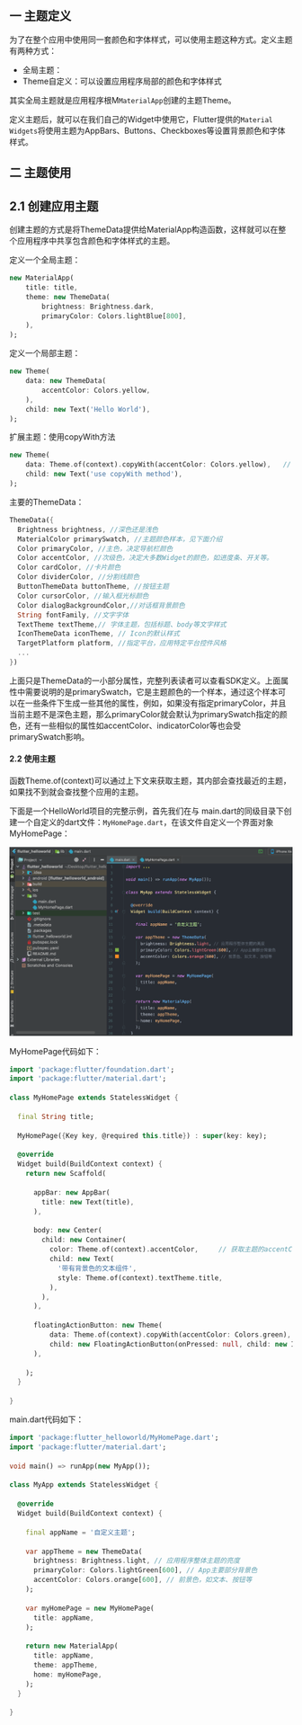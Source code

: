 ## 一 主题定义

为了在整个应用中使用同一套颜色和字体样式，可以使用主题这种方式。定义主题有两种方式：
- 全局主题：
- Theme自定义：可以设置应用程序局部的颜色和字体样式

其实全局主题就是应用程序根M`MaterialApp`创建的主题Theme。  

定义主题后，就可以在我们自己的Widget中使用它，Flutter提供的`Material Widgets`将使用主题为AppBars、Buttons、Checkboxes等设置背景颜色和字体样式。   

## 二 主题使用

## 2.1 创建应用主题

创建主题的方式是将ThemeData提供给MaterialApp构造函数，这样就可以在整个应用程序中共享包含颜色和字体样式的主题。   

定义一个全局主题：
```dart
new MaterialApp(
    title: title,
    theme: new ThemeData(
        brightness: Brightness.dark,
        primaryColor: Colors.lightBlue[800],
    ),
);
```

定义一个局部主题：
```dart
new Theme(
    data: new ThemeData(
        accentColor: Colors.yellow,
    ),
    child: new Text('Hello World'),
);
```

扩展主题：使用copyWith方法
```dart
new Theme(
    data: Theme.of(context).copyWith(accentColor: Colors.yellow),   // 覆盖accentColor为Colors.yellow
    child: new Text('use copyWith method'),
);
```

主要的ThemeData：
```dart
ThemeData({
  Brightness brightness, //深色还是浅色
  MaterialColor primarySwatch, //主题颜色样本，见下面介绍
  Color primaryColor, //主色，决定导航栏颜色
  Color accentColor, //次级色，决定大多数Widget的颜色，如进度条、开关等。
  Color cardColor, //卡片颜色
  Color dividerColor, //分割线颜色
  ButtonThemeData buttonTheme, //按钮主题
  Color cursorColor, //输入框光标颜色
  Color dialogBackgroundColor,//对话框背景颜色
  String fontFamily, //文字字体
  TextTheme textTheme,// 字体主题，包括标题、body等文字样式
  IconThemeData iconTheme, // Icon的默认样式
  TargetPlatform platform, //指定平台，应用特定平台控件风格
  ...
})
```

上面只是ThemeData的一小部分属性，完整列表读者可以查看SDK定义。上面属性中需要说明的是primarySwatch，它是主题颜色的一个样本，通过这个样本可以在一些条件下生成一些其他的属性，例如，如果没有指定primaryColor，并且当前主题不是深色主题，那么primaryColor就会默认为primarySwatch指定的颜色，还有一些相似的属性如accentColor、indicatorColor等也会受primarySwatch影响。  

#### 2.2 使用主题

函数Theme.of(context)可以通过上下文来获取主题，其内部会查找最近的主题，如果找不到就会查找整个应用的主题。

下面是一个HelloWorld项目的完整示例，首先我们在与 main.dart的同级目录下创建一个自定义的dart文件：`MyHomePage.dart`，在该文件自定义一个界面对象MyHomePage：  

![](../images/02-10.png)

MyHomePage代码如下：
```dart
import 'package:flutter/foundation.dart';
import 'package:flutter/material.dart';

class MyHomePage extends StatelessWidget {

  final String title;

  MyHomePage({Key key, @required this.title}) : super(key: key);

  @override
  Widget build(BuildContext context) {
    return new Scaffold(

      appBar: new AppBar(
        title: new Text(title),
      ),

      body: new Center(
        child: new Container(
          color: Theme.of(context).accentColor,     // 获取主题的accentColor
          child: new Text(
            '带有背景色的文本组件',
            style: Theme.of(context).textTheme.title,
          ),
        ),
      ),

      floatingActionButton: new Theme(
          data: Theme.of(context).copyWith(accentColor: Colors.green),
          child: new FloatingActionButton(onPressed: null, child: new Icon(Icons.computer),)
      ),
      
    );
  }

}
```

main.dart代码如下：
```dart
import 'package:flutter_helloworld/MyHomePage.dart';
import 'package:flutter/material.dart';

void main() => runApp(new MyApp());

class MyApp extends StatelessWidget {

  @override
  Widget build(BuildContext context) {

    final appName = '自定义主题';

    var appTheme = new ThemeData(
      brightness: Brightness.light, // 应用程序整体主题的亮度
      primaryColor: Colors.lightGreen[600], // App主要部分背景色
      accentColor: Colors.orange[600], // 前景色，如文本、按钮等
    );

    var myHomePage = new MyHomePage(
      title: appName,
    );

    return new MaterialApp(
      title: appName,
      theme: appTheme,
      home: myHomePage,
    );
  }

}
```

